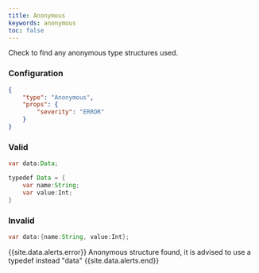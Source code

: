 ```yaml
---
title: Anonymous
keywords: anonymous
toc: false
---
```


Check to find any anonymous type structures used.

### Configuration

```json
{
    "type": "Anonymous",
    "props": {
        "severity": "ERROR"
    }
}
```

### Valid

```java
var data:Data;
```


```java
typedef Data = {
    var name:String;
    var value:Int;
}
```

### Invalid

```java
var data:{name:String, value:Int};
```

{{site.data.alerts.error}} Anonymous structure found, it is advised to use a typedef instead "data" {{site.data.alerts.end}}